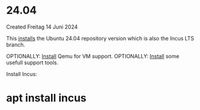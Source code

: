 # 24.04
Created Freitag 14 Juni 2024

This [installs](https://linuxcontainers.org/incus/docs/main/installing/#linux) the Ubuntu 24.04 repository version which is also the Incus LTS branch.

OPTIONALLY: [Install](../../QEmu-KVM/Installation.md) Qemu for VM support.
OPTIONALLY: [Install](./1_Optionals.md) some usefull support tools.

Install Incus:
# apt install incus


